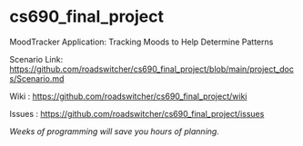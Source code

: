 # cs690_final_project

MoodTracker Application:    Tracking Moods to Help Determine Patterns

Scenario Link:  https://github.com/roadswitcher/cs690_final_project/blob/main/project_docs/Scenario.md

Wiki : https://github.com/roadswitcher/cs690_final_project/wiki

Issues : https://github.com/roadswitcher/cs690_final_project/issues


_Weeks of programming will save you hours of planning._
